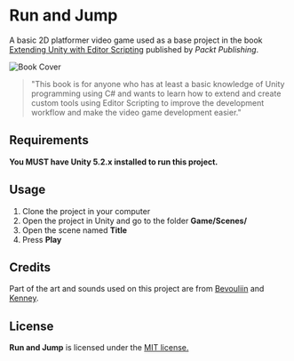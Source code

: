 # Run and Jump
A basic 2D platformer video game used as a base project in the book [Extending Unity with Editor Scripting](https://www.packtpub.com/game-development/extending-unity-editor-scripting) published by *Packt Publishing*.

![Book Cover](http://angelotadres.com/wp-content/uploads/2015/05/B04640_BookCover-243x300.jpg)

> "This book is for anyone who has at least a basic knowledge of Unity programming using C# and wants to learn how to extend and create custom tools using Editor Scripting to improve the development workflow and make the video game development easier."

## Requirements

**You MUST have Unity 5.2.x installed to run this project.**

## Usage

1. Clone the project in your computer
2. Open the project in Unity and go to the folder **Game/Scenes/**
3. Open the scene named **Title**
4. Press **Play**

## Credits

Part of the art and sounds used on this project are from [Bevouliin](http://opengameart.org/users/bevouliin) and [Kenney](http://opengameart.org/users/kenney).

## License

**Run and Jump** is licensed under the [MIT license.](https://raw.githubusercontent.com/angelotadres/RunAndJump/master/LICENSE)
